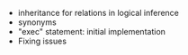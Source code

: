 * inheritance for relations in logical inference 
* synonyms
* "exec" statement: initial implementation
* Fixing issues
